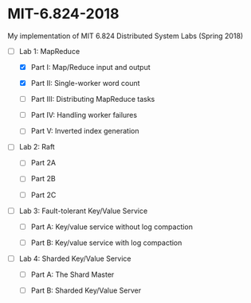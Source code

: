 # MIT-6.824-2018
My implementation of MIT 6.824 Distributed System Labs (Spring 2018)

- [ ] Lab 1: MapReduce

    - [x] Part I: Map/Reduce input and output
    
    - [x] Part II: Single-worker word count
    
    - [ ] Part III: Distributing MapReduce tasks
    
    - [ ] Part IV: Handling worker failures
    
    - [ ] Part V: Inverted index generation

- [ ] Lab 2: Raft

    - [ ] Part 2A
    
    - [ ] Part 2B
    
    - [ ] Part 2C

- [ ] Lab 3: Fault-tolerant Key/Value Service

    - [ ] Part A: Key/value service without log compaction
    
    - [ ] Part B: Key/value service with log compaction
    
- [ ] Lab 4: Sharded Key/Value Service

    - [ ] Part A: The Shard Master
    
    - [ ] Part B: Sharded Key/Value Server
